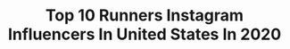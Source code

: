 ---
title: Top 10 Runners Instagram Influencers In United States In 2020
description: >-
  Find top runners Instagram influencers in United States in 2020. Most popular hashtags: #motivation #love #fitness #athlete.
platform: Instagram
profiles:
  - username: "sangster.real"
    fullname: >-
      Thomas Brodie Sangster
    location: "United States"
    followers: 213774
    engagement: 1648
    commentsToLikes: 0.037064
    avatar: "https://scontent-lhr8-1.cdninstagram.com/v/t51.2885-19/s320x320/26865487_151401402318294_9031255641443794944_n.jpg?_nc_ht=scontent-lhr8-1.cdninstagram.com&_nc_ohc=YS3aRwxYxRAAX9IZnx1&oh=dacda2d6f6f52e62eb60c3e02dd34af2&oe=5EBA3AF2"
    verified: false
    hashtags: "#themazerunner"
  - username: "laurenalarocco"
    fullname: >-
      Lauren LaRocco
    location: "United States"
    followers: 12707
    engagement: 1638
    commentsToLikes: 0.056739
    avatar: "https://scontent-ams4-1.cdninstagram.com/v/t51.2885-19/s320x320/37837023_246719055973712_8773448210866765824_n.jpg?_nc_ht=scontent-ams4-1.cdninstagram.com&_nc_ohc=csMp84sE8WEAX-3PC7H&oh=7c1425099dbdc4e15189de346292b04e&oe=5EB92DBB"
    verified: false
    hashtags: "#fitfam, #christmastree, #love, #legionofboom"
  - username: "jp.running"
    fullname: >-
      Jean-Pierre Ané
    location: "United States"
    followers: 16039
    engagement: 1139
    commentsToLikes: 0.041662
    avatar: "https://scontent-amt2-1.cdninstagram.com/v/t51.2885-19/s320x320/67480597_2446989662023771_5986267675624472576_n.jpg?_nc_ht=scontent-amt2-1.cdninstagram.com&_nc_ohc=Oij7XzjfPEEAX-L_V_z&oh=afe9c5bcb449bf27332ef2e938a26f7f&oe=5EB9069B"
    verified: false
    hashtags: "#adidas, #bekind, #garmin, #power"
  - username: "ladiahallie"
    fullname: >-
      Ladia Albertson-Junkans
    location: "United States"
    followers: 5592
    engagement: 1551
    commentsToLikes: 0.052627
    avatar: "https://scontent-amt2-1.cdninstagram.com/v/t51.2885-19/s320x320/14723570_1398231440201850_5490984923361705984_a.jpg?_nc_ht=scontent-amt2-1.cdninstagram.com&_nc_ohc=feHYot-PSAYAX_HFerd&oh=a5339c944f07f2d17a803351c2915e7c&oe=5EBB4547"
    verified: false
    hashtags: "#bravelikeyou, #marathontrials, #gothesocialdistance, #daylight"
  - username: "kingjagers"
    fullname: >-
      Reggie L. Jagers III™
    location: "United States"
    followers: 17912
    engagement: 973
    commentsToLikes: 0.038484
    avatar: "https://scontent-ams4-1.cdninstagram.com/v/t51.2885-19/s320x320/36739722_262650827871765_2600400026811236352_n.jpg?_nc_ht=scontent-ams4-1.cdninstagram.com&_nc_ohc=mv0cFG8xAO4AX-v1oiI&oh=75ac09dce8a5bc3ca4aaf0f6fbdc9909&oe=5EBBA35A"
    verified: true
    hashtags: "#musclemilk, #bodybuilding, #ripdad, #olympics"
  - username: "isabella_radovan"
    fullname: >-
      Isabella Radovan
    location: "United States"
    followers: 7089
    engagement: 948
    commentsToLikes: 0.128449
    avatar: "https://scontent-ams4-1.cdninstagram.com/v/t51.2885-19/s320x320/82845274_3491554467552996_982779527681802240_n.jpg?_nc_ht=scontent-ams4-1.cdninstagram.com&_nc_ohc=2nsgUD335xwAX_ZRom9&oh=f2a4c5a5f3bffda4e67445906015091b&oe=5EB98880"
    verified: false
    hashtags: "#quay, #nets, #kobebryant, #togetherwearestronger"
  - username: "rsewell92"
    fullname: >-
      Roderick Sewell Jackson
    location: "United States"
    followers: 8054
    engagement: 1603
    commentsToLikes: 0.036759
    avatar: "https://scontent-ams4-1.cdninstagram.com/v/t51.2885-19/s320x320/67945157_2562922843751774_901241575022002176_n.jpg?_nc_ht=scontent-ams4-1.cdninstagram.com&_nc_ohc=fyl7CBAEu-AAX95qV6t&oh=d628c2add0cc2fd5a1fbd5eeca9905e3&oe=5EB83390"
    verified: false
    hashtags: "#teamcaf, #triathlete, #prosthetics, #teamvega"
  - username: "davideverly"
    fullname: >-
      David Everly
    location: "United States"
    followers: 11300
    engagement: 1269
    commentsToLikes: 0.035707
    avatar: "https://scontent-lhr8-1.cdninstagram.com/v/t51.2885-19/s320x320/31702693_242690926468371_2181986584872615936_n.jpg?_nc_ht=scontent-lhr8-1.cdninstagram.com&_nc_ohc=dI5f3Uj5sIQAX_X_9YF&oh=6632607bcce4ff38aa3b29ffdcc3fa8a&oe=5EB9940A"
    verified: false
    hashtags: "#street, #depthobsessed, #dreamermagazine, #streetclassics"
  - username: "lin.health"
    fullname: >-
      Lindsey M Gass RD, LD/N, CNSC
    location: "United States"
    followers: 11009
    engagement: 1236
    commentsToLikes: 0.031606
    avatar: "https://instagram.fhan3-1.fna.fbcdn.net/v/t51.2885-19/s320x320/52607745_318100335722881_8630263536045522944_n.jpg?_nc_ht=instagram.fhan3-1.fna.fbcdn.net&_nc_ohc=novqfORE1MUAX9P_kCM&oh=b22451cf84f49a45fe222f171e8ea281&oe=5E9715C6"
    verified: false
    hashtags: "#6feetaparttho, #workoutwednesday"
  - username: "yogafordharma"
    fullname: >-
      KORYNE K➳DHARMA ➳YOGA
    location: "United States"
    followers: 52359
    engagement: 780
    commentsToLikes: 0.023033
    avatar: "https://scontent-lhr8-1.cdninstagram.com/v/t51.2885-19/s320x320/82877435_2609810219250843_2260986984954593280_n.jpg?_nc_ht=scontent-lhr8-1.cdninstagram.com&_nc_ohc=0oqLErsV7bYAX9os7d6&oh=96f08637634767c0e1b33940a2542dba&oe=5EB8EC44"
    verified: false
    hashtags: "#trusttheprocess, #thankfulforitall, #evolve, #yogaiseverywhere"
---